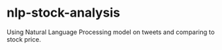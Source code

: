 # nlp-stock-analysis
Using Natural Language Processing model on tweets and comparing to stock price.
